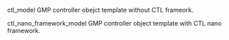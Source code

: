 

ctl_model GMP controller obejct template without CTL frameork.

ctl_nano_framework_model GMP controller object template with CTL nano framework.
